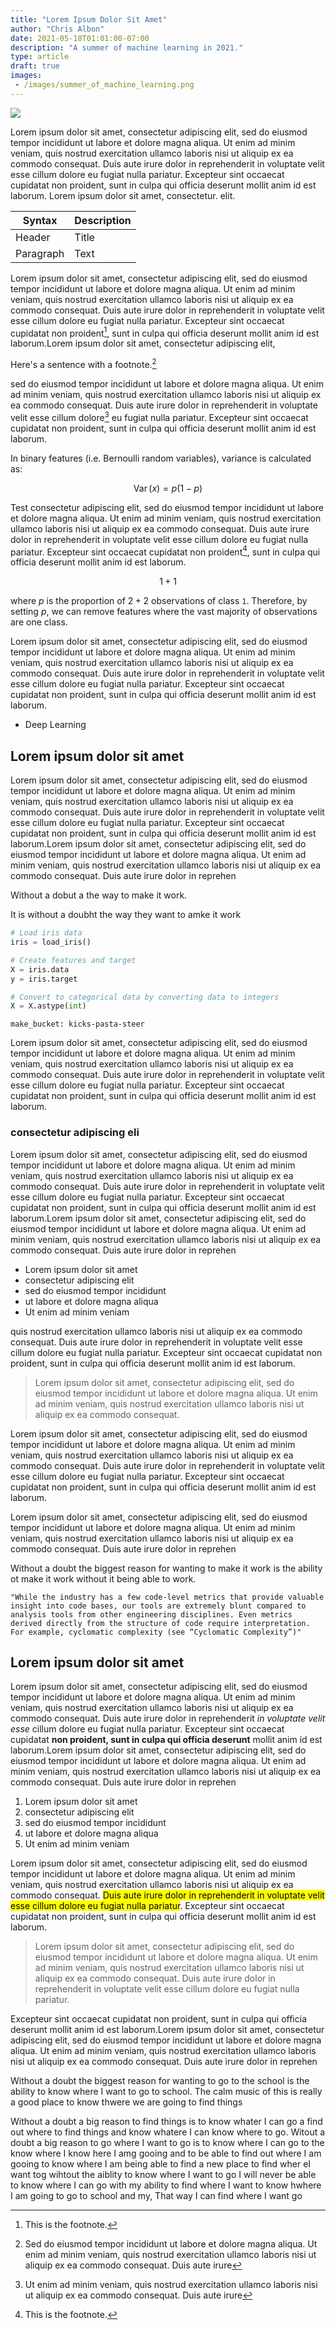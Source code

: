 ```yaml
---
title: "Lorem Ipsum Dolor Sit Amet"
author: "Chris Albon"
date: 2021-05-18T01:01:00-07:00
description: "A summer of machine learning in 2021."
type: article
draft: true
images:
 - /images/summer_of_machine_learning.png
---
```


<img src="/images/summer_of_machine_learning.png"></img>

Lorem ipsum dolor sit amet, consectetur adipiscing elit, sed do eiusmod tempor incididunt ut labore et dolore magna aliqua. Ut enim ad minim veniam, quis nostrud exercitation ullamco laboris nisi ut aliquip ex ea commodo consequat. Duis aute irure dolor in reprehenderit in voluptate velit esse cillum dolore eu fugiat nulla pariatur. Excepteur sint occaecat cupidatat non proident, sunt in culpa qui officia deserunt mollit anim id est laborum. Lorem ipsum dolor sit amet, consectetur. elit.

| Syntax | Description |
| ----------- | ----------- |
| Header | Title |
| Paragraph | Text |

Lorem ipsum dolor sit amet, consectetur adipiscing elit, sed do eiusmod tempor incididunt ut labore et dolore magna aliqua. Ut enim ad minim veniam, quis nostrud exercitation ullamco laboris nisi ut aliquip ex ea commodo consequat. Duis aute irure dolor in reprehenderit in voluptate velit esse cillum dolore eu fugiat nulla pariatur. Excepteur sint occaecat cupidatat non proident[^1], sunt in culpa qui officia deserunt mollit anim id est laborum.Lorem ipsum dolor sit amet, consectetur adipiscing elit, 

Here's a sentence with a footnote.[^2]

sed do eiusmod tempor incididunt ut labore et dolore magna aliqua. Ut enim ad minim veniam, quis nostrud exercitation ullamco laboris nisi ut aliquip ex ea commodo consequat. Duis aute irure dolor in reprehenderit in voluptate velit esse cillum dolore[^3] eu fugiat nulla pariatur. Excepteur sint occaecat cupidatat non proident, sunt in culpa qui officia deserunt mollit anim id est laborum.

In binary features (i.e. Bernoulli random variables), variance is calculated as:

$$\operatorname {Var} (x)= p(1-p)$$

Test consectetur adipiscing elit, sed do eiusmod tempor incididunt ut labore et dolore magna aliqua. Ut enim ad minim veniam, quis nostrud exercitation ullamco laboris nisi ut aliquip ex ea commodo consequat. Duis aute irure dolor in reprehenderit in voluptate velit esse cillum dolore eu fugiat nulla pariatur. Excepteur sint occaecat cupidatat non proident[^1], sunt in culpa qui officia deserunt mollit anim id est laborum.

$$1+1$$

where $p$ is the proportion of $2+2$ observations of class `1`. Therefore, by setting $p$, we can remove features where the vast majority of observations are one class.

Lorem ipsum dolor sit amet, consectetur adipiscing elit, sed do eiusmod tempor incididunt ut labore et dolore magna aliqua. Ut enim ad minim veniam, quis nostrud exercitation ullamco laboris nisi ut aliquip ex ea commodo consequat. Duis aute irure dolor in reprehenderit in voluptate velit esse cillum dolore eu fugiat nulla pariatur. Excepteur sint occaecat cupidatat non proident, sunt in culpa qui officia deserunt mollit anim id est laborum.

- Deep Learning


## Lorem ipsum dolor sit amet

Lorem ipsum dolor sit amet, consectetur adipiscing elit, sed do eiusmod tempor incididunt ut labore et dolore magna aliqua. Ut enim ad minim veniam, quis nostrud exercitation ullamco laboris nisi ut aliquip ex ea commodo consequat. Duis aute irure dolor in reprehenderit in voluptate velit esse cillum dolore eu fugiat nulla pariatur. Excepteur sint occaecat cupidatat non proident, sunt in culpa qui officia deserunt mollit anim id est laborum.Lorem ipsum dolor sit amet, consectetur adipiscing elit, sed do eiusmod tempor incididunt ut labore et dolore magna aliqua. Ut enim ad minim veniam, quis nostrud exercitation ullamco laboris nisi ut aliquip ex ea commodo consequat. Duis aute irure dolor in reprehen

Without a dobut a the way to make it work.

It is without a doubht the way they want to amke it work

```python
# Load iris data
iris = load_iris()

# Create features and target
X = iris.data
y = iris.target

# Convert to categorical data by converting data to integers
X = X.astype(int)
```

```
make_bucket: kicks-pasta-steer
```

Lorem ipsum dolor sit amet, consectetur adipiscing elit, sed do eiusmod tempor incididunt ut labore et dolore magna aliqua. Ut enim ad minim veniam, quis nostrud exercitation ullamco laboris nisi ut aliquip ex ea commodo consequat. Duis aute irure dolor in reprehenderit in voluptate velit esse cillum dolore eu fugiat nulla pariatur. Excepteur sint occaecat cupidatat non proident, sunt in culpa qui officia deserunt mollit anim id est laborum.

### consectetur adipiscing eli

Lorem ipsum dolor sit amet, consectetur adipiscing elit, sed do eiusmod tempor incididunt ut labore et dolore magna aliqua. Ut enim ad minim veniam, quis nostrud exercitation ullamco laboris nisi ut aliquip ex ea commodo consequat. Duis aute irure dolor in reprehenderit in voluptate velit esse cillum dolore eu fugiat nulla pariatur. Excepteur sint occaecat cupidatat non proident, sunt in culpa qui officia deserunt mollit anim id est laborum.Lorem ipsum dolor sit amet, consectetur adipiscing elit, sed do eiusmod tempor incididunt ut labore et dolore magna aliqua. Ut enim ad minim veniam, quis nostrud exercitation ullamco laboris nisi ut aliquip ex ea commodo consequat. Duis aute irure dolor in reprehen

- Lorem ipsum dolor sit amet
- consectetur adipiscing elit
- sed do eiusmod tempor incididunt
- ut labore et dolore magna aliqua
- Ut enim ad minim veniam

quis nostrud exercitation ullamco laboris nisi ut aliquip ex ea commodo consequat. Duis aute irure dolor in reprehenderit in voluptate velit esse cillum dolore eu fugiat nulla pariatur. Excepteur sint occaecat cupidatat non proident, sunt in culpa qui officia deserunt mollit anim id est laborum.

> Lorem ipsum dolor sit amet, consectetur adipiscing elit, sed do eiusmod tempor incididunt ut labore et dolore magna aliqua. Ut enim ad minim veniam, quis nostrud exercitation ullamco laboris nisi ut aliquip ex ea commodo consequat.

Lorem ipsum dolor sit amet, consectetur adipiscing elit, sed do eiusmod tempor incididunt ut labore et dolore magna aliqua. Ut enim ad minim veniam, quis nostrud exercitation ullamco laboris nisi ut aliquip ex ea commodo consequat. Duis aute irure dolor in reprehenderit in voluptate velit esse cillum dolore eu fugiat nulla pariatur. Excepteur sint occaecat cupidatat non proident, sunt in culpa qui officia deserunt mollit anim id est laborum.

Lorem ipsum dolor sit amet, consectetur adipiscing elit, sed do eiusmod tempor incididunt ut labore et dolore magna aliqua. Ut enim ad minim veniam, quis nostrud exercitation ullamco laboris nisi ut aliquip ex ea commodo consequat. Duis aute irure dolor in reprehen

Without a doubt the biggest reason for wanting to make it work is the ability ot make it work without it being able to work.

    "While the industry has a few code-level metrics that provide valuable insight into code bases, our tools are extremely blunt compared to analysis tools from other engineering disciplines. Even metrics derived directly from the structure of code require interpretation. For example, cyclomatic complexity (see “Cyclomatic Complexity”)"

## Lorem ipsum dolor sit amet

Lorem ipsum dolor sit amet, consectetur adipiscing elit, sed do eiusmod tempor incididunt ut labore et dolore magna aliqua. Ut enim ad minim veniam, quis nostrud exercitation ullamco laboris nisi ut aliquip ex ea commodo consequat. Duis aute irure dolor in reprehenderit _in voluptate velit esse_ cillum dolore eu fugiat nulla pariatur. Excepteur sint occaecat cupidatat **non proident, sunt in culpa qui officia deserunt** mollit anim id est laborum.Lorem ipsum dolor sit amet, consectetur adipiscing elit, sed do eiusmod tempor incididunt ut labore et dolore magna aliqua. Ut enim ad minim veniam, quis nostrud exercitation ullamco laboris nisi ut aliquip ex ea commodo consequat. Duis aute irure dolor in reprehen

1. Lorem ipsum dolor sit amet
2. consectetur adipiscing elit
3. sed do eiusmod tempor incididunt
4. ut labore et dolore magna aliqua
5. Ut enim ad minim veniam

Lorem ipsum dolor sit amet, consectetur adipiscing elit, sed do eiusmod tempor incididunt ut labore et dolore magna aliqua. Ut enim ad minim veniam, quis nostrud exercitation ullamco laboris nisi ut aliquip ex ea commodo consequat. <mark>Duis aute irure dolor in reprehenderit in voluptate velit esse cillum dolore eu fugiat nulla pariatur</mark>. Excepteur sint occaecat cupidatat non proident, sunt in culpa qui officia deserunt mollit anim id est laborum.

> Lorem ipsum dolor sit amet, consectetur adipiscing elit, sed do eiusmod tempor incididunt ut labore et dolore magna aliqua. Ut enim ad minim veniam, quis nostrud exercitation ullamco laboris nisi ut aliquip ex ea commodo consequat. Duis aute irure dolor in reprehenderit in voluptate velit esse cillum dolore eu fugiat nulla pariatur. 

Excepteur sint occaecat cupidatat non proident, sunt in culpa qui officia deserunt mollit anim id est laborum.Lorem ipsum dolor sit amet, consectetur adipiscing elit, sed do eiusmod tempor incididunt ut labore et dolore magna aliqua. Ut enim ad minim veniam, quis nostrud exercitation ullamco laboris nisi ut aliquip ex ea commodo consequat. Duis aute irure dolor in reprehen

[^1]: This is the footnote.
[^2]: Sed do eiusmod tempor incididunt ut labore et dolore magna aliqua. Ut enim ad minim veniam, quis nostrud exercitation ullamco laboris nisi ut aliquip ex ea commodo consequat. Duis aute irure 
[^3]: Ut enim ad minim veniam, quis nostrud exercitation ullamco laboris nisi ut aliquip ex ea commodo consequat. Duis aute irure 
[^4]: This is a test footer.

Without a doubt the biggest reason for wanting to go to the school is the ability to know where I want to go to school. The calm music of this is really a good place to know thwere we are going to find things

Without a doubt a big reason to find things is to know whater I can go a find out where to find things and know whatere I can know where to go. Witout a doubt a big reason to go where I want to go is to know where I can go to the know where I know here I amg gooing and to be able to find out where I am gooing to know where I am being able to find a new place to find wher eI want tog  wihtout the aiblity to know where I want to go I will never be able to know where I can go with my ability to find where I want to know hwhere I am going to go to school and my, That way I can find where I want go 